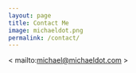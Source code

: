 ```yaml
---
layout: page
title: Contact Me
image: michaeldot.png
permalink: /contact/
---
```


< mailto:michael@michaeldot.com >